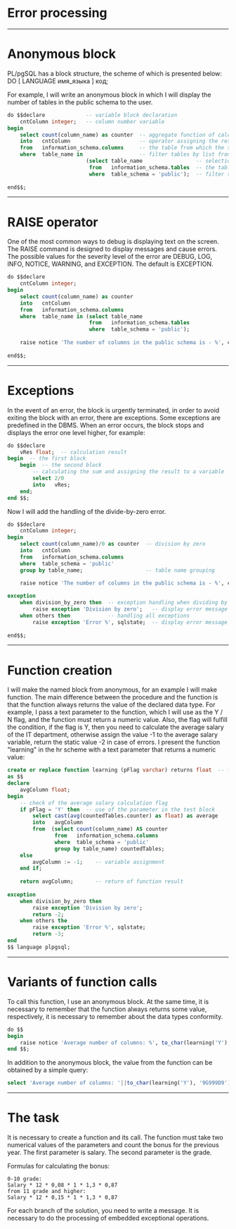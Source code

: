 ﻿# Error processing

***
Anonymous block
====

PL/pgSQL has a block structure, the scheme of which is presented below:
DO [ LANGUAGE имя_языка ] код;

For example, I will write an anonymous block in which I will display the number of tables in the public schema to the user.
```sql
do $$declare             -- variable block declaration
	cntColumn integer;   -- column number variable
begin
    select count(column_name) as counter  -- aggregate function of calculating the number of columns
	into   cntColumn                      -- operator assigning the result of a query to a variable
	from   information_schema.columns     -- the table from which the selection is
    where  table_name in 				  -- filter tables by list from subquery
						 (select table_name                 -- selection of table names
						  from   information_schema.tables  -- the table from which the selection is
						  where  table_schema = 'public');  -- filter scheme
        
end$$;
```

***
RAISE operator
====

One of the most common ways to debug is displaying text on the screen. The RAISE command is designed to display messages and cause errors. The possible values for the severity level of the error are DEBUG, LOG, INFO, NOTICE, WARNING, and EXCEPTION. The default is EXCEPTION.
```sql
do $$declare
	cntColumn integer;
begin
    select count(column_name) as counter
	into   cntColumn
	from   information_schema.columns
    where  table_name in (select table_name
						  from   information_schema.tables
						  where  table_schema = 'public');
    
	raise notice 'The number of columns in the public schema is - %', cntColumn;  -- text output to the screen after concatenation
	
end$$;
```

***
Exceptions
====

In the event of an error, the block is urgently terminated, in order to avoid exiting the block with an error, there are exceptions. Some exceptions are predefined in the DBMS.
When an error occurs, the block stops and displays the error one level higher, for example:
```sql
do $$declare
    vRes float;  -- calculation result
begin  -- the first block
    begin  -- the second block
        -- calculating the sum and assigning the result to a variable
        select 2/0 
        into   vRes;
    end;
end $$;
```

Now I will add the handling of the divide-by-zero error.
```sql
do $$declare
	cntColumn integer;
begin
    select count(column_name)/0 as counter  -- division by zero
	into   cntColumn
	from   information_schema.columns
    where  table_schema = 'public'
	group by table_name;                    -- table name grouping
	
	raise notice 'The number of columns in the public schema is - %', cntColumn;

exception
    when division_by_zero then  -- exception handling when dividing by zero
        raise exception 'Division by zero';   -- display error message
    when others then            -- handling all exceptions
        raise exception 'Error %', sqlstate;  -- display error message
	
end$$;
```

***
Function creation
====

I will make the named block from anonymous, for an example I will make function. The main difference between the procedure and the function is that the function always returns the value of the declared data type. For example, I pass a text parameter to the function, which I will use as the Y / N flag, and the function must return a numeric value. Also, the flag will fulfill the condition, if the flag is Y, then you need to calculate the average salary of the IT department, otherwise assign the value -1 to the average salary variable, return the static value -2 in case of errors.
I present the function "learning" in the hr scheme with a text parameter that returns a numeric value:
```sql
create or replace function learning (pFlag varchar) returns float  -- function creation
as $$
declare
    avgColumn float;
begin
    -- check of the average salary calculation flag
    if pFlag = 'Y' then  -- use of the parameter in the test block
        select cast(avg(countedTables.counter) as float) as average 
		into   avgColumn
		from  (select count(column_name) AS counter
			   from   information_schema.columns
			   where  table_schema = 'public'
			   group by table_name) countedTables;
    else
        avgColumn := -1;    -- variable assignment
    end if;
    
    return avgColumn;       -- return of function result
    
exception
    when division_by_zero then
        raise exception 'Division by zero';
		return -2;
    when others the
        raise exception 'Error %', sqlstate;
		return -3;
end
$$ language plpgsql;
```

***
Variants of function calls
====

To call this function, I use an anonymous block. At the same time, it is necessary to remember that the function always returns some value, respectively, it is necessary to remember about the data types conformity.
```sql
do $$
begin
    raise notice 'Average number of columns: %', to_char(learning('Y'), '9G999D9');
end $$;
```

In addition to the anonymous block, the value from the function can be obtained by a simple query:
```sql
select 'Average number of columns: '||to_char(learning('Y'), '9G999D9') as result;
```

***
The task
====

It is necessary to create a function and its call.
The function must take two numerical values of the parameters and count the bonus for the previous year.
The first parameter is salary.
The second parameter is the grade.

Formulas for calculating the bonus:
```
0-10 grade:
Salary * 12 * 0,08 * 1 * 1,3 * 0,87
from 11 grade and higher:
Salary * 12 * 0,15 * 1 * 1,3 * 0,87
```

For each branch of the solution, you need to write a message.
It is necessary to do the processing of embedded exceptional operations.